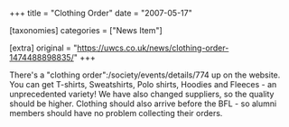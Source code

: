 +++
title = "Clothing Order"
date = "2007-05-17"

[taxonomies]
categories = ["News Item"]

[extra]
original = "https://uwcs.co.uk/news/clothing-order-1474488898835/"
+++

There's a "clothing order":/society/events/details/774 up on the website. You can get T-shirts, Sweatshirts, Polo shirts, Hoodies and Fleeces - an unprecedented variety\! We have also changed suppliers, so the quality should be higher. Clothing should also arrive before the BFL - so alumni members should have no problem collecting their orders.

